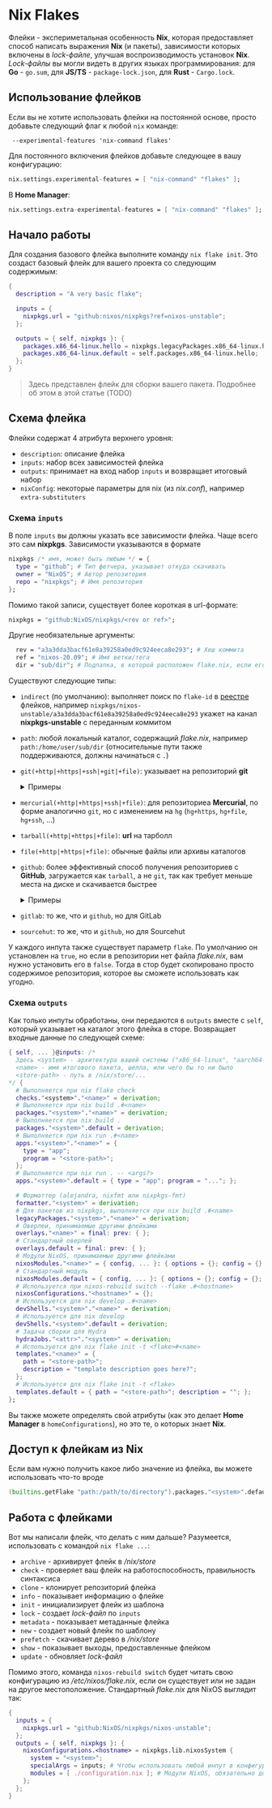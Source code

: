 # Nix Flakes
Флейки - экспериметальная особенность **Nix**, которая предоставляет способ написать выражения **Nix** (и пакеты), зависимости которых включены в *lock-файле*, улучшая воспроизводимость установок **Nix**. *Lock-файлы* вы могли видеть в других языках программирования: для **Go** - `go.sum`, для **JS/TS** - `package-lock.json`, для **Rust** - `Cargo.lock`.

## Использование флейков
Если вы не хотите использовать флейки на постоянной основе, просто добавьте следующий флаг к любой `nix` команде:
```shell
 --experimental-features 'nix-command flakes'
```
Для постоянного включения флейков добавьте следующее в вашу конфигурацию:
```nix
nix.settings.experimental-features = [ "nix-command" "flakes" ];
```
В **Home Manager**:
```nix
nix.settings.extra-experimental-features = [ "nix-command" "flakes" ];
```

## Начало работы
Для создания базового флейка выполните команду `nix flake init`. Это создаст базовый флейк для вашего проекта со следующим содержимым:
```nix
{
  description = "A very basic flake";

  inputs = {
    nixpkgs.url = "github:nixos/nixpkgs?ref=nixos-unstable";
  };

  outputs = { self, nixpkgs }: {
    packages.x86_64-linux.hello = nixpkgs.legacyPackages.x86_64-linux.hello;
    packages.x86_64-linux.default = self.packages.x86_64-linux.hello;
  };
}
```
> Здесь представлен флейк для сборки вашего пакета. Подробнее об этом в этой статье (TODO)

## Схема флейка
Флейки содержат 4 атрибута верхнего уровня:
- `description`: описание флейка
- `inputs`: набор всех зависимостей флейка
- `outputs`: принимает на вход набор `inputs` и возвращает итоговый набор
- `nixConfig`: некоторые параметры для nix (из *nix.conf*), например `extra-substituters`

### Схема `inputs`
В поле `inputs` вы должны указать все зависимости флейка. Чаще всего это сам **nixpkgs**.
Зависимости указываются в формате
```nix
nixpkgs /* имя, может быть любым */ = {
  type = "github"; # Тип фетчера, указывает откуда скачивать
  owner = "NixOS"; # Автор репозитория
  repo = "nixpkgs"; # Имя репозитория  
};
```
Помимо такой записи, существует более короткая в url-формате:
```nix
nixpkgs = "github:NixOS/nixpkgs/<rev or ref>";
```
Другие необязательные аргументы:
```nix
  rev = "a3a3dda3bacf61e8a39258a0ed9c924eeca8e293"; # Хеш коммита
  ref = "nixos-20.09"; # Имя ветки/тега
  dir = "sub/dir"; # Подпапка, в которой расположен flake.nix, если его нет в корне
```
Существуют следующие типы:
- `indirect` (по умолчанию): выполняет поиск по `flake-id` в [реестре](https://nix.dev/manual/nix/2.24/command-ref/new-cli/nix3-registry) флейков, например `nixpkgs/nixos-unstable/a3a3dda3bacf61e8a39258a0ed9c924eeca8e293` укажет на канал **nixpkgs-unstable** с переданным коммитом
- `path`: любой локальный каталог, содержащий *flake.nix*, например `path:/home/user/sub/dir` (относительные пути также поддерживаются, должны начинаться с `.`)
- `git(+http|+https|+ssh|+git|+file)`: указывает на репозиторий **git**
  <details><summary>Примеры</summary>

    + `git+https://example.org/my/repo?dir=flake1`
    + `git+ssh://git@github.com/NixOS/nix?ref=v1.2.3`
    + `git:/home/user/sub/dir`
    + `git://github.com/edolstra/dwarffs?ref=unstable&rev=e486d8d40e626a20e06d792db8cc5ac5aba9a5b4`
    + `git+file:///home/my-user/some-repo/some-repo`
  </details>
- `mercurial(+http|+https|+ssh|+file)`: для репозиториеа **Mercurial**, по форме аналогично `git`, но с изменением на `hg` (`hg+https`, `hg+file`, `hg+ssh`, ...)
- `tarball(+http|+https|+file)`: **url** на тарболл
- `file(+http|+https|+file)`: обычные файлы или архивы каталогов
- `github`: более эффективный способ получения репозиториев с **GitHub**, загружается как `tarball`, а не `git`, так как требует меньше места на диске и скачивается быстрее
  <details><summary>Примеры</summary>

    + `github:edolstra/dwarffs`
    + `github:edolstra/dwarffs/d3f2baba8f425779026c6ec04021b2e927f61e31`
    + `github:internal/project?host=company-github.example.org`
  </details>
- `gitlab`: то же, что и `github`, но для GitLab
- `sourcehut`: то же, что и `github`, но для Sourcehut

У каждого инпута также существует параметр `flake`. По умолчанию он установлен на `true`, но если в репозитории нет файла *flake.nix*, вам нужно установить его в `false`. Тогда в стор будет скопировано просто содержимое репозитория, которое вы сможете использовать как угодно.

### Схема `outputs`
Как только инпуты обработаны, они передаются в `outputs` вместе с `self`, который указывает на каталог этого флейка в сторе. Возвращает входные данные по следующей схеме:
```nix
{ self, ... }@inputs: /*
  Здесь <system> - архитектура вашей системы ("x86_64-linux", "aarch64-linux", "i686-linux", "x86_64-darwin", ...)
  <name> - имя итогового пакета, шелла, или чего бы то ни было
  <store-path> - путь в /nix/store/...
*/ {
  # Выполняется при nix flake check
  checks."<system>"."<name>" = derivation;
  # Выполняется при nix build .#<name>
  packages."<system>"."<name>" = derivation;
  # Выполняется при nix build .
  packages."<system>".default = derivation;
  # Выполняется при nix run .#<name>
  apps."<system>"."<name>" = {
    type = "app";
    program = "<store-path>";
  };
  # Выполняется при nix run . -- <args?>
  apps."<system>".default = { type = "app"; program = "..."; };

  # Форматтер (alejandra, nixfmt или nixpkgs-fmt)
  formatter."<system>" = derivation;
  # Для пакетов из nixpkgs, выполняется при nix build .#<name>
  legacyPackages."<system>"."<name>" = derivation;
  # Оверлеи, принимаемые другими флейками
  overlays."<name>" = final: prev: { };
  # Стандартный оверлей
  overlays.default = final: prev: { };
  # Модули NixOS, принимаемые другими флейками
  nixosModules."<name>" = { config, ... }: { options = {}; config = {}; };
  # Стандартный модуль
  nixosModules.default = { config, ... }: { options = {}; config = {}; };
  # Используется при nixos-rebuild switch --flake .#<hostname>
  nixosConfigurations."<hostname>" = {};
  # Используется для nix develop .#<name>
  devShells."<system>"."<name>" = derivation;
  # Используется для nix develop
  devShells."<system>".default = derivation;
  # Задача сборки для Hydra
  hydraJobs."<attr>"."<system>" = derivation;
  # Используется для nix flake init -t <flake>#<name>
  templates."<name>" = {
    path = "<store-path>";
    description = "template description goes here?";
  };
  # Используется для nix flake init -t <flake>
  templates.default = { path = "<store-path>"; description = ""; };
};
```
Вы также можете определять свой атрибуты (как это делает **Home Manager** в `homeConfigurations`), но это те, о которых знает **Nix**.

## Доступ к флейкам из Nix
Если вам нужно получить какое либо значение из флейка, вы можете использовать что-то вроде
```nix
(builtins.getFlake "path:/path/to/directory").packages."<system>".default
```

## Работа с флейками
Вот мы написали флейк, что делать с ним дальше? Разумеется, использовать с командой `nix flake ...`:
 - `archive` - архивирует флейк в */nix/store*
 - `check` - проверяет ваш флейк на работоспособность, правильность синтаксиса
 - `clone` - клонирует репозиторий флейка
 - `info` - показывает информацию о флейке
 - `init` - инициализирует флейк из шаблона
 - `lock` - создает *lock-файл* по `inputs`
 - `metadata` - показывает метаданные флейка
 - `new` - создает новый флейк по шаблону
 - `prefetch` - скачивает дерево в */nix/store*
 - `show` - показывает выходы, предоставленные флейком
 - `update` - обновляет *lock-файл*

Помимо этого, команда `nixos-rebuild switch` будет читать свою конфигурацию из */etc/nixos/flake.nix*, если он существует или не задан на другое местоположение.
Стандартный *flake.nix* для NixOS выглядит так:
```nix
{
  inputs = {
    nixpkgs.url = "github:NixOS/nixpkgs/nixos-unstable";
  };
  outputs = { self, nixpkgs }: {
    nixosConfigurations.<hostname> = nixpkgs.lib.nixosSystem {
      system = "<system>";
      specialArgs = inputs; # Чтобы использовать любой инпут в конфигурации
      modules = [ ./configuration.nix ]; # Модули NixOS, обязательно должен быть передан основной файл конфигурации
    };
  };
}
```
